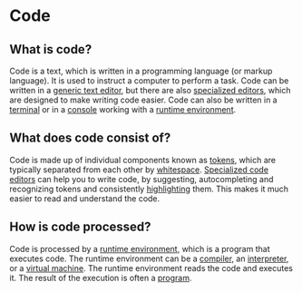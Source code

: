 # Code

## What is code?

Code is a text, which is written in a programming language (or markup language). It is used to instruct a computer to perform a task. Code can be written in a [generic text editor](generic-text-editor.md), but there are also [specialized editors](code-editors.md), which are designed to make writing code easier. Code can also be written in a [terminal](terminal.md) or in a [console](console.md) working with a [runtime environment](runtime-environment.md).

## What does code consist of?

Code is made up of individual components known as [tokens](code-tokens.md), which are typically separated from each other by [whitespace](code-whitespace.md). [Specialized code editors](code-editors.md) can help you to write code, by suggesting, autocompleting and recognizing tokens and consistently [highlighting](code-highlighting.md) them. This makes it much easier to read and understand the code.

## How is code processed?

Code is processed by a [runtime environment](runtime-environment.md), which is a program that executes code. The runtime environment can be a [compiler](compiler.md), an [interpreter](interpreter.md), or a [virtual machine](virtual-machine.md). The runtime environment reads the code and executes it. The result of the execution is often a [program](program.md).
